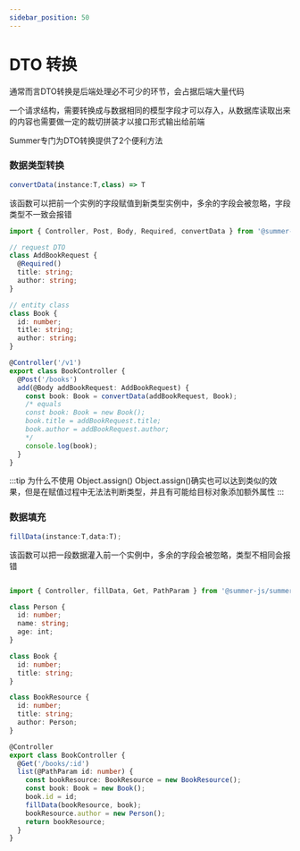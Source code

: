 ```yaml
---
sidebar_position: 50
---
```


# DTO 转换


通常而言DTO转换是后端处理必不可少的环节，会占据后端大量代码

一个请求结构，需要转换成与数据相同的模型字段才可以存入，从数据库读取出来的内容也需要做一定的裁切拼装才以接口形式输出给前端

Summer专门为DTO转换提供了2个便利方法



### 数据类型转换
```ts
convertData(instance:T,class) => T
```
该函数可以把前一个实例的字段赋值到新类型实例中，多余的字段会被忽略，字段类型不一致会报错

```ts
import { Controller, Post, Body, Required, convertData } from '@summer-js/summer';

// request DTO
class AddBookRequest {
  @Required()
  title: string;
  author: string;
}

// entity class
class Book {
  id: number;
  title: string;
  author: string;
}

@Controller('/v1')
export class BookController {
  @Post('/books')
  add(@Body addBookRequest: AddBookRequest) {
    const book: Book = convertData(addBookRequest, Book);
    /* equals 
    const book: Book = new Book();
    book.title = addBookRequest.title;
    book.author = addBookRequest.author;
    */
    console.log(book);
  }
}
```


:::tip 为什么不使用 Object.assign()
Object.assign()确实也可以达到类似的效果，但是在赋值过程中无法法判断类型，并且有可能给目标对象添加额外属性
:::




### 数据填充
```ts
fillData(instance:T,data:T);
```
该函数可以把一段数据灌入前一个实例中，多余的字段会被忽略，类型不相同会报错

```ts

import { Controller, fillData, Get, PathParam } from '@summer-js/summer';

class Person {
  id: number;
  name: string;
  age: int;
}

class Book {
  id: number;
  title: string;
}

class BookResource {
  id: number;
  title: string;
  author: Person;
}

@Controller
export class BookController {
  @Get('/books/:id')
  list(@PathParam id: number) {
    const bookResource: BookResource = new BookResource();
    const book: Book = new Book();
    book.id = id;
    fillData(bookResource, book);
    bookResource.author = new Person();
    return bookResource;
  }
}


```